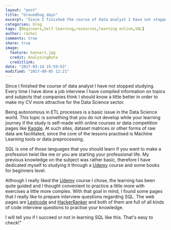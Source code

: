 ```yaml
---
layout: "post"
title: "Groundhog days"
excerpt: "Since I finished the course of data analyst I have not stopped studying. Every time I have done a job interview I have compiled information on topics and subjects that companies think I should know a little better in order to make my CV more attractive for the Data Science sector."
categories: blog
tags: [Beginners,Self-learning,resources,learning online,SQL]
author: rachel
comments: true
share: true
image:
  feature: banner1.jpg
  credit: AnalyzingData
  creditlink:
date: "2017-03-14 15:59:53"
modified: "2017-08-05 12:21"
---
```


Since I finished the course of data analyst I have not stopped studying. Every time I have done a job interview I have compiled information on topics and subjects that companies think I should know a little better in order to make my CV more attractive for the Data Science sector.

Being autonomous in ETL processes is a basic issue in the Data Science world. This topic is something that you do not develop while your learning journey if the study is self-made with online courses or data competition pages like [Kaggle][0716967d]. At such sites, dataset matrices or other forms of raw data are facilitated, since the core of the lessons practised is Machine Learning tools or data preprocessing.

  [0716967d]: http://kaggle.com/ "Kaggle"

SQL is one of those languages that you should learn if you want to make a profession twist like me or you are starting your professional life. My previous knowledge on the subject was rather basic, therefore I have dedicated myself to studying it through a [Udemy][0d30ca93] course and some books for beginners level.

  [0d30ca93]: https://www.udemy.com/courses/ "Udemy"

Although I really liked the [Udemy][0d30ca93] course I chose, the learning has been quite guided and I thought convenient to practice a little more with exercises a little more complex. With that goal in mind, I found some pages that I really like to prepare interview questions regarding SQL. The web pages are [Leetcode][1dabdda3] and [HackerRanker][7967ae8b] and both of them are full of all kinds of code interview questions to practise your knowledge.

  [1dabdda3]: https://leetcode.com/ "Leetcode"
  [7967ae8b]: https://www.hackerrank.com "HackerRanker"

I will tell you if I succeed or not in learning SQL like this. That's easy to check!"
